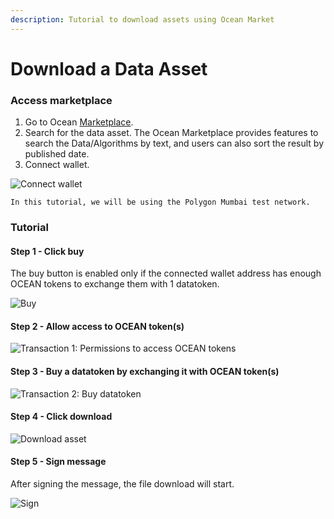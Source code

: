 ```yaml
---
description: Tutorial to download assets using Ocean Market
---
```


# Download a Data Asset

### Access marketplace

1. Go to Ocean [Marketplace](https://v4.market.oceanprotocol.com/).
2. Search for the data asset. The Ocean Marketplace provides features to search the Data/Algorithms by text, and users can also sort the result by published date.
3. Connect wallet.

![Connect wallet](../../tutorials/.gitbook/assets/market/consume-connect-wallet.png)

```
In this tutorial, we will be using the Polygon Mumbai test network.
```

### Tutorial

#### Step 1 - Click buy

The buy button is enabled only if the connected wallet address has enough OCEAN tokens to exchange them with 1 datatoken.

![Buy](../../tutorials/.gitbook/assets/market/consume-1.png)

#### Step 2 - Allow access to OCEAN token(s)

![Transaction 1: Permissions to access OCEAN tokens](../../tutorials/.gitbook/assets/market/consume-2.png)

#### Step 3 - Buy a datatoken by exchanging it with OCEAN token(s)

![Transaction 2: Buy datatoken](../../tutorials/.gitbook/assets/market/consume-3.png)

#### Step 4 - Click download

![Download asset](../../tutorials/.gitbook/assets/market/consume-4.png)

#### Step 5 - Sign message

After signing the message, the file download will start.

![Sign](../../tutorials/.gitbook/assets/market/consume-5.png)
